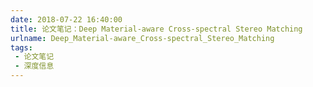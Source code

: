 ```yaml
---
date: 2018-07-22 16:40:00
title: 论文笔记：Deep Material-aware Cross-spectral Stereo Matching
urlname: Deep_Material-aware_Cross-spectral_Stereo_Matching
tags:
 - 论文笔记
 - 深度信息
---
```

